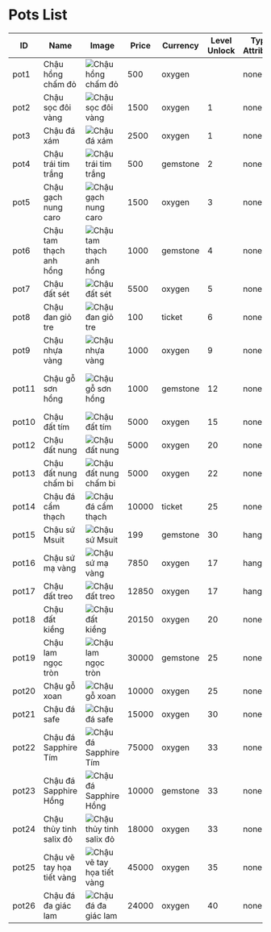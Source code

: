 # Pots List

| ID | Name | Image | Price | Currency | Level Unlock | Type Attribute | Effect |
|---|---|---|---|---|---|---|---|
| pot1 | Chậu hồng chấm đỏ | ![Chậu hồng chấm đỏ](https://i.imgur.com/jgvVRuP.png) | 500 | oxygen |  | none | Đá lấp lánh |
| pot2 | Chậu sọc đôi vàng | ![Chậu sọc đôi vàng](https://i.imgur.com/xLjjswF.png) | 1500 | oxygen | 1 | none | N.A |
| pot3 | Chậu đá xám | ![Chậu đá xám](https://i.imgur.com/5P5emsV.png) | 2500 | oxygen | 1 | none | N.A |
| pot4 | Chậu trái tim trắng | ![Chậu trái tim trắng](https://i.imgur.com/D5H1M2v.png) | 500 | gemstone | 2 | none | Trái tim nhịp đập |
| pot5 | Chậu gạch nung caro | ![Chậu gạch nung caro](https://i.imgur.com/lsUWOrX.png) | 1500 | oxygen | 3 | none | N.A |
| pot6 | Chậu tam thạch anh hồng | ![Chậu tam thạch anh hồng](https://i.imgur.com/pevEwps.png) | 1000 | gemstone | 4 | none |  |
| pot7 | Chậu đất sét | ![Chậu đất sét](https://i.imgur.com/FzXPrT6.png) | 5500 | oxygen | 5 | none | N.A |
| pot8 | Chậu đan giỏ tre | ![Chậu đan giỏ tre](https://i.imgur.com/elF5XeD.png) | 100 | ticket | 6 | none | Lá rơi - overlay1 |
| pot9 | Chậu nhựa vàng | ![Chậu nhựa vàng](https://i.imgur.com/ZTSoDVQ.png) | 1000 | oxygen | 9 | none | N.A |
| pot11 | Chậu gỗ sơn hồng | ![Chậu gỗ sơn hồng](https://i.imgur.com/ZTgsZiC.png) | 1000 | gemstone | 12 | none | Mong một ngày mưa |
| pot10 | Chậu đất tím | ![Chậu đất tím](https://i.imgur.com/n0j1KFk.png) | 5000 | oxygen | 15 | none | N.A |
| pot12 | Chậu đất nung | ![Chậu đất nung](https://i.imgur.com/udl3EIk.png) | 5000 | oxygen | 20 | none | N.A |
| pot13 | Chậu đất nung chấm bi | ![Chậu đất nung chấm bi](https://i.imgur.com/aGvkTAM.png) | 5000 | oxygen | 22 | none | N.A |
| pot14 | Chậu đá cẩm thạch | ![Chậu đá cẩm thạch](https://i.imgur.com/Sy6QT19.png) | 10000 | ticket | 25 | none | ${ |
| pot15 | Chậu sứ Msuit | ![Chậu sứ Msuit](https://i.imgur.com/ZeHN04F.png) | 199 | gemstone | 30 | hanging | N.A |
| pot16 | Chậu sứ mạ vàng | ![Chậu sứ mạ vàng](https://i.imgur.com/G2Lt76e.png) | 7850 | oxygen | 17 | hanging | N.A |
| pot17 | Chậu đất treo | ![Chậu đất treo](https://i.imgur.com/4ae4vlO.png) | 12850 | oxygen | 17 | hanging | N.A |
| pot18 | Chậu đất kiềng | ![Chậu đất kiềng](https://i.imgur.com/M88dWLx.png) | 20150 | oxygen | 20 | none | N.A |
| pot19 | Chậu lam ngọc tròn | ![Chậu lam ngọc tròn](https://i.imgur.com/cBMqpAy.png) | 30000 | gemstone | 25 | none | Đêm dài |
| pot20 | Chậu gỗ xoan | ![Chậu gỗ xoan](https://i.imgur.com/JY22US7.png) | 10000 | oxygen | 25 | none | N.A |
| pot21 | Chậu đá safe | ![Chậu đá safe](https://i.imgur.com/7aIKUJy.png) | 15000 | oxygen | 30 | none | N.A |
| pot22 | Chậu đá Sapphire Tím | ![Chậu đá Sapphire Tím](https://i.imgur.com/Q57Rqo7.png) | 75000 | oxygen | 33 | none | ${ |
| pot23 | Chậu đá Sapphire Hồng | ![Chậu đá Sapphire Hồng](https://i.imgur.com/GmG19nq.png) | 10000 | gemstone | 33 | none | ${ |
| pot24 | Chậu thủy tinh salix đỏ | ![Chậu thủy tinh salix đỏ](https://i.imgur.com/6HIoc9B.png) | 18000 | oxygen | 33 | none | N.A |
| pot25 | Chậu vẽ tay họa tiết vàng | ![Chậu vẽ tay họa tiết vàng](https://i.imgur.com/PcVfV1J.png) | 45000 | oxygen | 35 | none | N.A |
| pot26 | Chậu đá đa giác lam | ![Chậu đá đa giác lam](https://i.imgur.com/9H9n5xT.png) | 24000 | oxygen | 40 | none | N.A |
